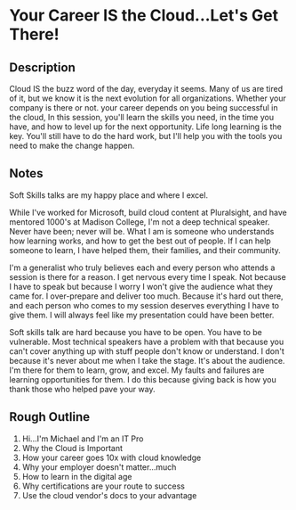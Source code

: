 # Your Career IS the Cloud...Let's Get There!

## Description

Cloud IS the buzz word of the day, everyday it seems. Many of us are tired of it, but we know it is the next evolution for all organizations. Whether your company is there or not. your career depends on you being successful in the cloud,  In this session, you'll learn the skills you need, in the time you have, and how to level up for the next opportunity. Life long learning is the key. You'll still have to do the hard work, but I'll help you with the tools you need to make the change happen. 

## Notes

Soft Skills talks are my happy place and where I excel.

While I've worked for Microsoft, build cloud content at Pluralsight, and have mentored 1000's at Madison College, I'm not a deep technical speaker. Never have been; never will be. What I am is someone who understands how learning works, and how to get the best out of people. If I can help someone to learn, I have helped them, their families, and their community.

I'm a generalist who truly believes each and every person who attends a session is there for a reason. I get nervous every time I speak. Not because I have to speak but because I worry I won't give the audience what they came for. I over-prepare and deliver too much. Because it's hard out there, and each person who comes to my session deserves everything I have to give them. I will always feel like my presentation could have been better.

Soft skills talk are hard because you have to be open. You have to be vulnerable. Most technical speakers have a problem with that because you can't cover anything up with stuff people don't know or understand. I don't because it's never about me when I take the stage. It's about the audience. I'm there for them to learn, grow, and excel. My faults and failures are learning opportunities for them. I do this because giving back is how you thank those who helped pave your way.

## Rough Outline

1. Hi...I'm Michael and I'm an IT Pro
2. Why the Cloud is Important
3. How your career goes 10x with cloud knowledge
4. Why your employer doesn't matter...much
5. How to learn in the digital age
6. Why certifications are your route to success
7. Use the cloud vendor's docs to your advantage